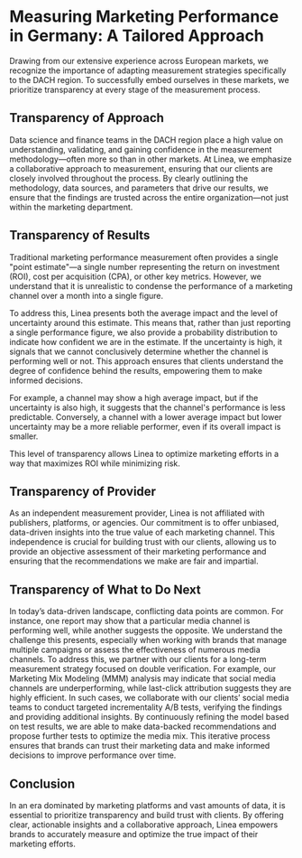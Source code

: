 # Measuring Marketing Performance in Germany: A Tailored Approach

Drawing from our extensive experience across European markets, we recognize the importance of adapting measurement strategies specifically to the DACH region. To successfully embed ourselves in these markets, we prioritize transparency at every stage of the measurement process.

## Transparency of Approach

Data science and finance teams in the DACH region place a high value on understanding, validating, and gaining confidence in the measurement methodology—often more so than in other markets. At Linea, we emphasize a collaborative approach to measurement, ensuring that our clients are closely involved throughout the process. By clearly outlining the methodology, data sources, and parameters that drive our results, we ensure that the findings are trusted across the entire organization—not just within the marketing department.

## Transparency of Results

Traditional marketing performance measurement often provides a single "point estimate"—a single number representing the return on investment (ROI), cost per acquisition (CPA), or other key metrics. However, we understand that it is unrealistic to condense the performance of a marketing channel over a month into a single figure.

To address this, Linea presents both the average impact and the level of uncertainty around this estimate. This means that, rather than just reporting a single performance figure, we also provide a probability distribution to indicate how confident we are in the estimate. If the uncertainty is high, it signals that we cannot conclusively determine whether the channel is performing well or not. This approach ensures that clients understand the degree of confidence behind the results, empowering them to make informed decisions.

For example, a channel may show a high average impact, but if the uncertainty is also high, it suggests that the channel's performance is less predictable. Conversely, a channel with a lower average impact but lower uncertainty may be a more reliable performer, even if its overall impact is smaller.

This level of transparency allows Linea to optimize marketing efforts in a way that maximizes ROI while minimizing risk.

## Transparency of Provider

As an independent measurement provider, Linea is not affiliated with publishers, platforms, or agencies. Our commitment is to offer unbiased, data-driven insights into the true value of each marketing channel. This independence is crucial for building trust with our clients, allowing us to provide an objective assessment of their marketing performance and ensuring that the recommendations we make are fair and impartial.

## Transparency of What to Do Next

In today’s data-driven landscape, conflicting data points are common. For instance, one report may show that a particular media channel is performing well, while another suggests the opposite. We understand the challenge this presents, especially when working with brands that manage multiple campaigns or assess the effectiveness of numerous media channels.
To address this, we partner with our clients for a long-term measurement strategy focused on double verification. For example, our Marketing Mix Modeling (MMM) analysis may indicate that social media channels are underperforming, while last-click attribution suggests they are highly efficient. In such cases, we collaborate with our clients’ social media teams to conduct targeted incrementality A/B tests, verifying the findings and providing additional insights.
By continuously refining the model based on test results, we are able to make data-backed recommendations and propose further tests to optimize the media mix. This iterative process ensures that brands can trust their marketing data and make informed decisions to improve performance over time.

## Conclusion

In an era dominated by marketing platforms and vast amounts of data, it is essential to prioritize transparency and build trust with clients. By offering clear, actionable insights and a collaborative approach, Linea empowers brands to accurately measure and optimize the true impact of their marketing efforts.
